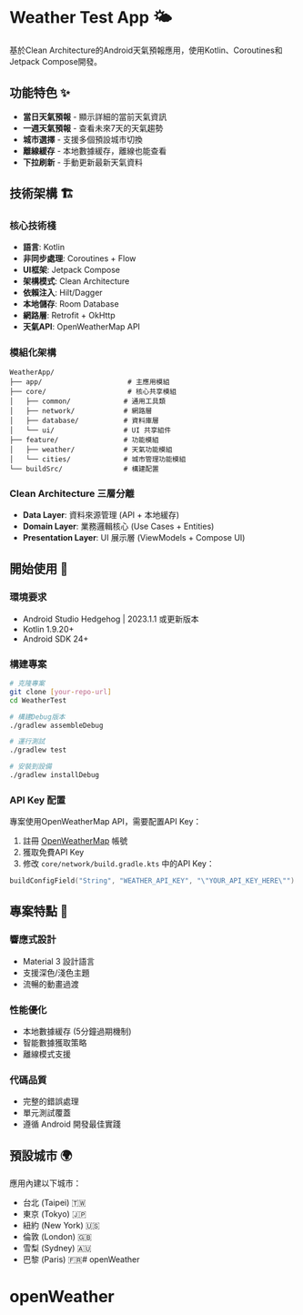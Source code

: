 # Weather Test App 🌤️

基於Clean Architecture的Android天氣預報應用，使用Kotlin、Coroutines和Jetpack Compose開發。

## 功能特色 ✨

- **當日天氣預報** - 顯示詳細的當前天氣資訊
- **一週天氣預報** - 查看未來7天的天氣趨勢
- **城市選擇** - 支援多個預設城市切換
- **離線緩存** - 本地數據緩存，離線也能查看
- **下拉刷新** - 手動更新最新天氣資料

## 技術架構 🏗️

### 核心技術棧
- **語言**: Kotlin
- **非同步處理**: Coroutines + Flow
- **UI框架**: Jetpack Compose
- **架構模式**: Clean Architecture
- **依賴注入**: Hilt/Dagger
- **本地儲存**: Room Database
- **網路層**: Retrofit + OkHttp
- **天氣API**: OpenWeatherMap API

### 模組化架構
```
WeatherApp/
├── app/                     # 主應用模組
├── core/                    # 核心共享模組
│   ├── common/             # 通用工具類
│   ├── network/            # 網路層
│   ├── database/           # 資料庫層
│   └── ui/                 # UI 共享組件
├── feature/                # 功能模組
│   ├── weather/            # 天氣功能模組
│   └── cities/             # 城市管理功能模組
└── buildSrc/               # 構建配置
```

### Clean Architecture 三層分離
- **Data Layer**: 資料來源管理 (API + 本地緩存)
- **Domain Layer**: 業務邏輯核心 (Use Cases + Entities)
- **Presentation Layer**: UI 展示層 (ViewModels + Compose UI)

## 開始使用 🚀

### 環境要求
- Android Studio Hedgehog | 2023.1.1 或更新版本
- Kotlin 1.9.20+
- Android SDK 24+

### 構建專案
```bash
# 克隆專案
git clone [your-repo-url]
cd WeatherTest

# 構建Debug版本
./gradlew assembleDebug

# 運行測試
./gradlew test

# 安裝到設備
./gradlew installDebug
```

### API Key 配置
專案使用OpenWeatherMap API，需要配置API Key：

1. 註冊 [OpenWeatherMap](https://openweathermap.org/api) 帳號
2. 獲取免費API Key
3. 修改 `core/network/build.gradle.kts` 中的API Key：
```kotlin
buildConfigField("String", "WEATHER_API_KEY", "\"YOUR_API_KEY_HERE\"")
```

## 專案特點 🌟

### 響應式設計
- Material 3 設計語言
- 支援深色/淺色主題
- 流暢的動畫過渡

### 性能優化
- 本地數據緩存 (5分鐘過期機制)
- 智能數據獲取策略
- 離線模式支援

### 代碼品質
- 完整的錯誤處理
- 單元測試覆蓋
- 遵循 Android 開發最佳實踐

## 預設城市 🌍
應用內建以下城市：
- 台北 (Taipei) 🇹🇼
- 東京 (Tokyo) 🇯🇵
- 紐約 (New York) 🇺🇸
- 倫敦 (London) 🇬🇧
- 雪梨 (Sydney) 🇦🇺
- 巴黎 (Paris) 🇫🇷# openWeather
# openWeather
